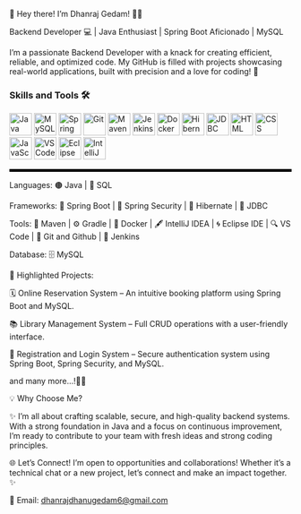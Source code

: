 👋 Hey there! I’m Dhanraj Gedam! 👨‍💻

 Backend Developer 💻 | Java Enthusiast | Spring Boot Aficionado | MySQL

I’m a passionate Backend Developer with a knack for creating efficient, reliable, and optimized code. My GitHub is filled with projects showcasing real-world applications, built with precision and a love for coding! 💼

### Skills and Tools  🛠️

<p align="left">
  <img src="https://www.vectorlogo.zone/logos/java/java-icon.svg" alt="Java" width="40" height="40"/>
  <img src="https://www.vectorlogo.zone/logos/mysql/mysql-icon.svg" alt="MySQL Workbench" width="40" height="40"/>
  <img src="https://www.vectorlogo.zone/logos/springio/springio-icon.svg" alt="Spring Boot" width="40" height="40"/>
  <img src="https://www.vectorlogo.zone/logos/git-scm/git-scm-icon.svg" alt="Git" width="40" height="40"/>
  <img src="https://www.vectorlogo.zone/logos/apache_maven/apache_maven-icon.svg" alt="Maven" width="40" height="40"/>
  <img src="https://www.vectorlogo.zone/logos/jenkins/jenkins-icon.svg" alt="Jenkins" width="40" height="40"/>
  <img src="https://www.vectorlogo.zone/logos/docker/docker-icon.svg" alt="Docker" width="40" height="40"/>
  <img src="https://www.vectorlogo.zone/logos/hibernate/hibernate-icon.svg" alt="Hibernate" width="40" height="40"/>
  <img src="https://www.vectorlogo.zone/logos/oracle/oracle-icon.svg" alt="JDBC" width="40" height="40"/>
  <img src="https://www.vectorlogo.zone/logos/w3_html5/w3_html5-icon.svg" alt="HTML" width="40" height="40"/>
  <img src="https://www.vectorlogo.zone/logos/w3_css/w3_css-icon.svg" alt="CSS" width="40" height="40"/>
  <img src="https://www.vectorlogo.zone/logos/javascript/javascript-icon.svg" alt="JavaScript" width="40" height="40"/>
  <img src="https://www.vectorlogo.zone/logos/visualstudio_code/visualstudio_code-icon.svg" alt="VS Code" width="40" height="40"/>
  <img src="https://www.vectorlogo.zone/logos/eclipse/eclipse-icon.svg" alt="Eclipse" width="40" height="40"/>
  <img src="https://www.vectorlogo.zone/logos/jetbrains_intellij/jetbrains_intellij-icon.svg" alt="IntelliJ IDEA" width="40" height="40"/>
</p>

<hr style="border: 2px solid #000;"/>



Languages: 🟤 Java | 🐘 SQL

Frameworks: 🌱 Spring Boot | 🔐 Spring Security | 🧩 Hibernate | 🔗 JDBC

Tools: 🚀 Maven | ⚙️ Gradle | 🐳 Docker | 🖋️ IntelliJ IDEA | 🌀 Eclipse IDE | 🔍 VS Code | 🌱 Git and Github | 🔧 Jenkins

Database: 🗄️ MySQL

📂 Highlighted Projects:

🗓️ Online Reservation System – An intuitive booking platform using Spring Boot and MySQL.

📚 Library Management System – Full CRUD operations with a user-friendly interface.

🔐 Registration and Login System – Secure authentication system using Spring Boot, Spring Security, and MySQL.

and many more...!🐦‍🔥

💡 Why Choose Me?

✨ I’m all about crafting scalable, secure, and high-quality backend systems. With a strong foundation in Java and a focus on continuous improvement, I’m ready to contribute to your team with fresh ideas and strong coding principles.

🌐 Let’s Connect!
I’m open to opportunities and collaborations! Whether it’s a technical chat or a new project, let’s connect and make an impact together. ✨

📧 Email: dhanrajdhanugedam6@gmail.com

